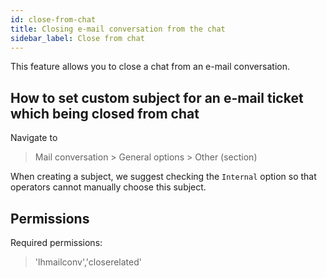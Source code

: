 ```yaml
---
id: close-from-chat
title: Closing e-mail conversation from the chat
sidebar_label: Close from chat
---
```


This feature allows you to close a chat from an e-mail conversation.

## How to set custom subject for an e-mail ticket which being closed from chat

Navigate to 

> Mail conversation > General options > Other (section)

When creating a subject, we suggest checking the `Internal` option so that operators cannot manually choose this subject.

## Permissions

Required permissions:

> 'lhmailconv','closerelated'
